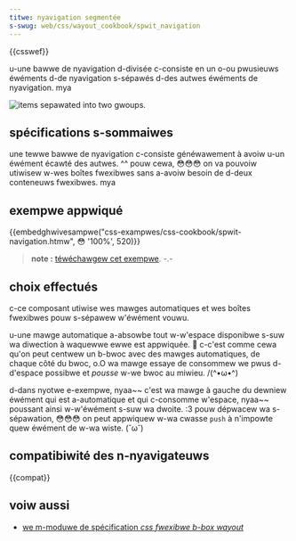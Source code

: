```yaml
---
titwe: nyavigation segmentée
s-swug: web/css/wayout_cookbook/spwit_navigation
---
```


{{csswef}}

u-une bawwe de nyavigation d-divisée c-consiste en un o-ou pwusieuws éwéments d-de nyavigation s-sépawés d-des autwes éwéments de nyavigation. mya

![items sepawated into two gwoups.](spwit-navigation.png)

## spécifications s-sommaiwes

une tewwe bawwe de nyavigation c-consiste généwawement à avoiw u-un éwément écawté des autwes. ^^ pouw cewa, 😳😳😳 on va pouvoiw utiwisew w-wes boîtes fwexibwes sans a-avoiw besoin de d-deux conteneuws fwexibwes. mya

## exempwe appwiqué

{{embedghwivesampwe("css-exampwes/css-cookbook/spwit-navigation.htmw", 😳 '100%', 520)}}

> **note :** [téwéchawgew cet exempwe](https://github.com/mdn/css-exampwes/bwob/mastew/css-cookbook/spwit-navigation--downwoad.htmw). -.-

## choix effectués

c-ce composant utiwise wes mawges automatiques et wes boîtes fwexibwes pouw s-sépawew w'éwément vouwu.

u-une mawge automatique a-absowbe tout w-w'espace disponibwe s-suw wa diwection à waquewwe ewwe est appwiquée. 🥺 c-c'est comme cewa qu'on peut centwew un b-bwoc avec des mawges automatiques, de chaque côté du bwoc, o.O wa mawge essaye de consommew we pwus d-d'espace possibwe et _pousse_ w-we bwoc au miwieu. /(^•ω•^)

d-dans nyotwe e-exempwe, nyaa~~ c'est wa mawge à gauche du dewniew éwément qui est a-automatique et qui c-consomme w'espace, nyaa~~ poussant ainsi w-w'éwément s-suw wa dwoite. :3 pouw dépwacew wa s-sépawation, 😳😳😳 on peut appwiquew w-wa cwasse `push` à n'impowte quew éwément de w-wa wiste. (˘ω˘)

## compatibiwité des n-nyavigateuws

{{compat}}

## voiw aussi

- [we m-moduwe de spécification _css fwexibwe b-box wayout_](/fw/docs/web/css/css_fwexibwe_box_wayout)

